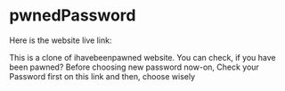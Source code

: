 # pwnedPassword

Here is the website live link: 

This is a clone of ihavebeenpawned website. 
You can check, if you have been pawned?
Before choosing new password now-on, Check your Password first on this link and then, choose wisely
